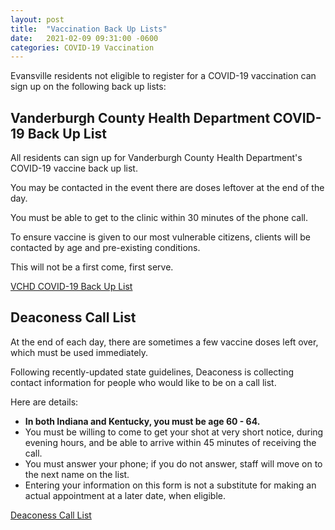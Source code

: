 ```yaml
---
layout: post
title:  "Vaccination Back Up Lists"
date:   2021-02-09 09:31:00 -0600
categories: COVID-19 Vaccination
---
```


Evansville residents not eligible to register for a COVID-19 vaccination can sign up on the following back up lists:

Vanderburgh County Health Department COVID-19 Back Up List
----------------------------------------------------------

All residents can sign up for Vanderburgh County Health Department's COVID-19 vaccine back up list.

You may be contacted in the event there are doses leftover at the end of the day.

You must be able to get to the clinic within 30 minutes of the phone call.

To ensure vaccine is given to our most vulnerable citizens, clients will be contacted by age and pre-existing conditions.

This will not be a first come, first serve.

[VCHD COVID-19 Back Up List](https://vanderburghhealth.org/covid-19-vaccine-back-up-list/)

Deaconess Call List
-------------------

At the end of each day, there are sometimes a few vaccine doses left over, which must be used immediately.

Following recently-updated state guidelines, Deaconess is collecting contact information for people who would like to be on a call list. 

Here are details:

-   **In both Indiana and Kentucky, you must be age 60 - 64.**
-   You must be willing to come to get your shot at very short notice, during evening hours, and be able to arrive within 45 minutes of receiving the call. 
-   You must answer your phone; if you do not answer, staff will move on to the next name on the list.
-   Entering your information on this form is not a substitute for making an actual appointment at a later date, when eligible.

[Deaconess Call List](https://deaconess.com/Coronavirus/COVID-19-Vaccine/COVID-Vaccine-Scheduling)
